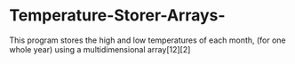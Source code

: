 # Temperature-Storer-Arrays-
This program stores the high and low temperatures of each month, (for one whole year) using a multidimensional array[12][2] 
